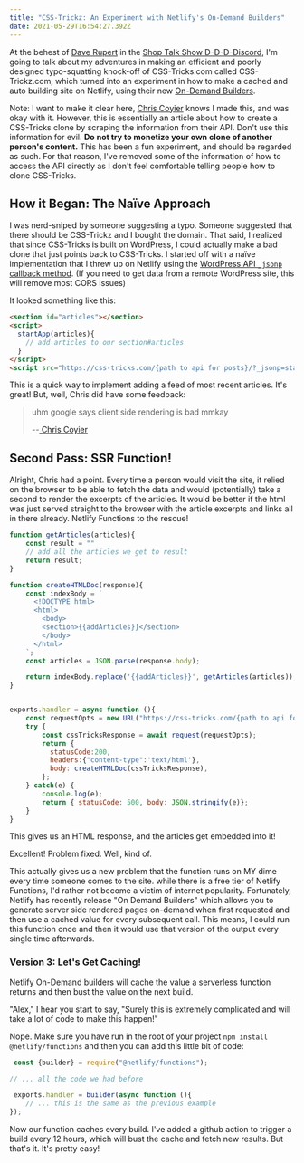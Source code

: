 ```yaml
---
title: "CSS-Trickz: An Experiment with Netlify's On-Demand Builders"
date: 2021-05-29T16:54:27.392Z
---
```

At the behest of [Dave Rupert](https://daverupert.com/) in the [Shop Talk Show D-D-D-Discord](https://www.patreon.com/shoptalkshow), I'm going to talk about my adventures in making an efficient and poorly designed typo-squatting knock-off of CSS-Tricks.com called CSS-Trickz.com, which turned into an experiment in how to make a cached and auto building site on Netlify, using their new [On-Demand Builders](https://docs.netlify.com/configure-builds/on-demand-builders/).

Note: I want to make it clear here, [Chris Coyier](https://chriscoyier.net/) knows I made this, and was okay with it. However, this is essentially an article about how to create a CSS-Tricks clone by scraping the information from their API. Don't use this information for evil. **Do not try to monetize your own clone of another person's content.** This has been a fun experiment, and should be regarded as such. For that reason, I've removed some of the information of how to access the API directly as I don't feel comfortable telling people how to clone CSS-Tricks.

## How it Began: The Naïve Approach

I was nerd-sniped by someone suggesting a typo. Someone suggested that there should be CSS-Trickz and I bought the domain. That said, I realized that since CSS-Tricks is built on WordPress, I could actually make a bad clone that just points back to CSS-Tricks. I started off with a naïve implementation that I threw up on Netlify using the [WordPress API `_jsonp` callback method](https://developer.wordpress.org/rest-api/using-the-rest-api/global-parameters/#_jsonp). (If you need to get data from a remote WordPress site, this will remove most CORS issues)

It looked something like this:

```html
<section id="articles"></section>
<script>
  startApp(articles){
    // add articles to our section#articles
  }
</script>
<script src="https://css-tricks.com/{path to api for posts}/?_jsonp=startApp"></script>
```

This is a quick way to implement adding a feed of most recent articles. It's great! But, well, Chris did have some feedback:

> uhm google says client side rendering is bad mmkay
>
> \--[ Chris Coyier](https://github.com/fimion/css-trickz/issues/1)

## Second Pass: SSR Function!

Alright, Chris had a point. Every time a person would visit the site, it relied on the browser to be able to fetch the data and would (potentially) take a second to render the excerpts of the articles. It would be better if the html was just served straight to the browser with the article excerpts and links all in there already. Netlify Functions to the rescue!

```javascript
function getArticles(articles){
    const result = ""
    // add all the articles we get to result
    return result;
}

function createHTMLDoc(response){
    const indexBody = `
      <!DOCTYPE html>
      <html>
        <body>
        <section>{{addArticles}}</section>
        </body>
      </html>
    `;
    const articles = JSON.parse(response.body);

    return indexBody.replace('{{addArticles}}', getArticles(articles));
}


exports.handler = async function (){
    const requestOpts = new URL("https://css-tricks.com/{path to api for posts}");
    try {
        const cssTricksResponse = await request(requestOpts);
        return {
          statusCode:200, 
          headers:{"content-type":'text/html'}, 
          body: createHTMLDoc(cssTricksResponse),
        };
    } catch(e) {
        console.log(e);
        return { statusCode: 500, body: JSON.stringify(e)};
    }
}
```

This gives us an HTML response, and the articles get embedded into it! 

Excellent! Problem fixed. Well, kind of.

This actually gives us a new problem that the function runs on MY dime every time someone comes to the site. while there is a free tier of Netlify Functions, I'd rather not become a victim of internet popularity. Fortunately, Netlify has recently release "On Demand Builders" which allows you to  generate server side rendered pages on-demand when first requested and then use a cached value for every subsequent call. This means, I could run this function once and then it would use that version of the output every single time afterwards.

### Version 3: Let's Get Caching!

Netlify On-Demand builders will cache the value a serverless function returns and then bust the value on the next build. 

"Alex," I hear you start to say, "Surely this is extremely complicated and will take a lot of code to make this happen!"

Nope. Make sure you have run in the root of your project `npm install @netlify/functions` and then you can add this little bit of code:

```javascript
 const {builder} = require("@netlify/functions");

// ... all the code we had before

 exports.handler = builder(async function (){
    // ... this is the same as the previous example
});
```

Now our function caches every build. I've added a github action to trigger a build every 12 hours, which will bust the cache and fetch new results. But that's it. It's pretty easy!